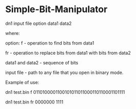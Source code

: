 # Simple-Bit-Manipulator
dn1 input file option data1 data2

where:

option:
f - operation to find bits from data1

fr - operation to replace bits from data1 with bits from data2

data1 and data2 - sequence of bits

input file - path to any file that you open in binary mode.

Example of use:

dn1 test.bin f 0110100001100101011011000110110001101111

dn1 test.bin fr 0000000 1111
